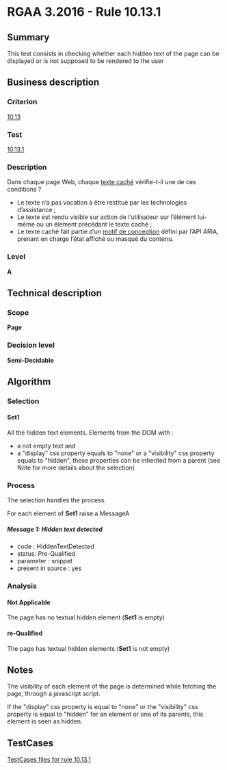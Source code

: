 # RGAA 3.2016 - Rule 10.13.1

## Summary
This test consists in checking whether each hidden text of the page can
be displayed or is not supposed to be rendered to the user

## Business description

### Criterion
[10.13](http://references.modernisation.gouv.fr/rgaa-accessibilite/2016/criteres.html#crit-10-13)

### Test
[10.13.1](http://references.modernisation.gouv.fr/rgaa-accessibilite/2016/criteres.html#test-10-13-1)

### Description
<div lang="fr">Dans chaque page Web, chaque <a href="http://references.modernisation.gouv.fr/rgaa-accessibilite/2016/glossaire.html#texte-cach">texte cach&#xE9;</a> v&#xE9;rifie-t-il une de ces conditions&nbsp;? <ul><li>Le texte n&#x2019;a pas vocation &#xE0; &#xEA;tre restitu&#xE9; par les technologies d&#x2019;assistance&nbsp;;</li> <li>Le texte est rendu visible sur action de l&#x2019;utilisateur sur l&#x2019;&#xE9;l&#xE9;ment lui-m&#xEA;me ou un &#xE9;l&#xE9;ment pr&#xE9;c&#xE9;dant le texte cach&#xE9;&nbsp;;</li> <li>Le texte cach&#xE9; fait partie d&#x2019;un <a href="http://references.modernisation.gouv.fr/rgaa-accessibilite/2016/glossaire.html#motif-de-conception">motif de conception</a> d&#xE9;fini par l&#x2019;API ARIA, prenant en charge l&#x2019;&#xE9;tat affich&#xE9; ou masqu&#xE9; du contenu.</li> </ul></div>

### Level
**A**

## Technical description

### Scope
**Page**

### Decision level
**Semi-Decidable**

## Algorithm

### Selection

#### Set1

All the hidden text elements. Elements from the DOM with :

-   a not empty text and
-   a "display" css property equals to "none" or a "visibility" css
    property equals to "hidden", these properties can be inherited from
    a parent (see Note for more details about the selection)

### Process

The selection handles the process.

For each element of **Set1** raise a MessageA

##### Message 1: Hidden text detected

-   code : HiddenTextDetected
-   status: Pre-Qualified
-   parameter : snippet
-   present in source : yes

### Analysis

#### Not Applicable

The page has no textual hidden element (**Set1** is empty)

#### re-Qualified

The page has textual hidden elements (**Set1** is not empty)

## Notes

The visibility of each element of the page is determined while fetching
the page, through a javascript script.

If the "display" css property is equal to "none" or the "visibility" css
property is equal to "hidden" for an element or one of its parents, this
element is seen as hidden.



##  TestCases

[TestCases files for rule 10.13.1](https://github.com/Asqatasun/Asqatasun/tree/develop/rules/rules-rgaa3.2016/src/test/resources/testcases/rgaa32016/Rgaa32016Rule101301/)


